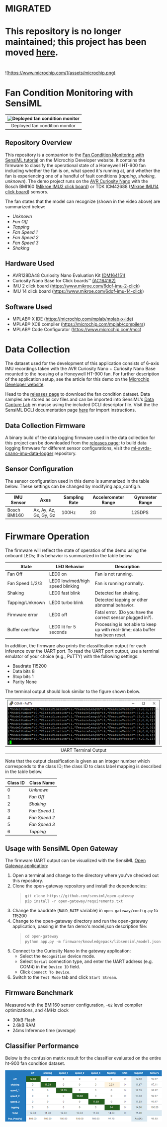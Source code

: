 
# MIGRATED
# This repository is no longer maintained; this project has been moved [here](https://github.com/microchip-pic-avr-examples/avr128da48-curiosity-sensiml-fan-monitoring-mplab-mcc).
#
#

![https://www.microchip.com/](assets/microchip.png)

# Fan Condition Monitoring with SensiML
| ![Deployed fan condition monitor](assets/fandemo.gif) |
| :--: |
| Deployed fan condition monitor |

## Repository Overview
This repository is a companion to the [Fan Condition Monitoring with SensiML
tutorial](http://microchip.wikidot.com/machine-learning:fan-condition-monitoring-with-sensiml)
on the Microchip Developer website. It contains the firmware to classify the operational state of a Honeywell HT-900 fan including whether the fan is on, what speed it's running at, and whether the fan is experiencing one of a handful of fault conditions (*tapping*, *shaking*, *unknown*). The demo project runs on the [AVR Curiosity Nano](https://www.microchip.com/developmenttools/ProductDetails/EV45Y33A) with the Bosch BMI160 ([Mikroe IMU2 click board](https://www.mikroe.com/6dof-imu-2-click)) or TDK ICM42688 ([Mikroe IMU14 click board](https://www.mikroe.com/6dof-imu-14-click)) sensors.

The fan states that the model can recognize (shown in the video above) are summarized below:

* *Unknown*
* *Fan Off*
* *Tapping*
* *Fan Speed 1*
* *Fan Speed 2*
* *Fan Speed 3*
* *Shaking*

## Hardware Used
* AVR128DA48 Curiosity Nano Evaluation Kit [(DM164151)](https://www.microchip.com/Developmenttools/ProductDetails/DM164151)
* Curiosity Nano Base for Click boards™ [(AC164162)](https://www.microchip.com/developmenttools/ProductDetails/AC164162)
* IMU 2 click board (https://www.mikroe.com/6dof-imu-2-click)
* IMU 14 click board (https://www.mikroe.com/6dof-imu-14-click)

## Software Used
* MPLAB® X IDE (https://microchip.com/mplab/mplab-x-ide)
* MPLAB® XC8 compiler (https://microchip.com/mplab/compilers)
* MPLAB® Code Configurator (https://www.microchip.com/mcc)

# Data Collection
The dataset used for the development of this application consists of 6-axis IMU recordings taken with the AVR Curiosity Nano + Curiosity Nano Base mounted to the housing of a Honeywell HT-900 fan. For further description of the application setup, see the article for this demo on the [Microchip Developer website](http://microchip.wikidot.com/machine-learning:avr-fan-condition-monitoring-with-sensiml).

Head to the [releases page](../../releases) to download the fan condition dataset. Data samples are stored as csv files and can be imported into SensiML's [Data Capture Lab](https://sensiml.com/documentation/data-capture-lab/index.html) en masse using the included DCLI descriptor file. Visit the the SensiML DCLI documentation page [here](https://sensiml.com/documentation/data-capture-lab/importing-external-sensor-data.html#dcli-format-and-pre-labeled-data) for import instructions.

## Data Collection Firmware
A binary build of the data logging firmware used in the data collection for this project can be downloaded from the [releases page](../../releases); to build data logging firmware for different sensor configurations, visit the [ml-avrda-cnano-imu-data-logger](https://github.com/MicrochipTech/ml-avrda-cnano-imu-data-logger) repository.

## Sensor Configuration
The sensor configuration used in this demo is summarized in the table below. These settings can be changed by modifying app_config.h.

| IMU Sensor | Axes | Sampling Rate | Accelerometer Range | Gyrometer Range |
| --- | --- | --- | --- | --- |
| Bosch BMI160 | Ax, Ay, Az, Gx, Gy, Gz | 100Hz | 2G | 125DPS |

# Firwmare Operation
The firmware will reflect the state of operation of the demo using the onboard LEDs; this behavior is summarized in the table below.

| State | LED Behavior | Description |
| --- | --- | --- |
| Fan Off |	LED0 on |	Fan is not running. |
| Fan Speed 1/2/3 |	LED0 low/med/high speed blinking |	Fan is running normally. |
| Shaking |	LED0 fast blink	| Detected fan shaking. |
| Tapping/Unknown |	LED0 turbo blink	| Detected tapping or other abnormal behavior. |
| Firmware error | LED0 off |	Fatal error. (Do you have the correct sensor plugged in?). |
| Buffer overflow |	LED0 lit for 5 seconds | Processing is not able to keep up with real-time; data buffer has been reset. |

In addition, the firmware also prints the classification output for each inference over the UART port. To read the UART port output, use a terminal emulator of your choice (e.g., PuTTY) with the following settings:

- Baudrate 115200
- Data bits 8
- Stop bits 1
- Parity None

The terminal output should look similar to the figure shown below.

| ![Terminal output](assets/terminal-output.png) |
| :--: |
| UART Terminal Output |

Note that the output classification is given as an integer number which corresponds to the class ID; the class ID to class label mapping is described in the table below.

| Class ID | Class Name |
| --- | --- |
| 0 | *Unknown* |
| 1 | *Fan Off* |
| 2 | *Shaking* |
| 3 | *Fan Speed 1* |
| 4 | *Fan Speed 2* |
| 5 | *Fan Speed 3* |
| 6 | *Tapping* |

## Usage with SensiML Open Gateway
The firmware UART output can be visualized with the SensiML [Open Gateway application](https://github.com/sensiml/open-gateway):

1. Open a terminal and change to the directory where you've checked out this repository.
2. Clone the open-gateway repository and install the dependencies:
    > `git clone https://github.com/sensiml/open-gateway`\
    > `pip install -r open-gateway/requirements.txt`
3. Change the baudrate (`BAUD_RATE` variable) in `open-gateway/config.py` to 115200
4. Change to the open-gateway directory and run the open-gateway application, passing in the fan demo's model.json description file:
   > `cd open-gateway`\
   > `python app.py -m firmware/knowledgepack/libsensiml/model.json`
5. Connect to the Curiosity Nano in the gateway application:
   * Select the `Recognition` device mode.
   * Select `Serial` connection type, and enter the UART address (e.g. COM4) in the `Device ID` field.
   * Click `Connect To Device`.
6. Switch to the `Test Mode` tab and click `Start Stream`.

## Firmware Benchmark
Measured with the BMI160 sensor configuration, ``-O2`` level compiler optimizations, and 4MHz clock
- 30kB Flash
- 2.6kB RAM
- 24ms Inference time (average)

## Classifier Performance
Below is the confusion matrix result for the classifier evaluated on the entire ht-900 fan condition dataset.

![Test set confusion matrix](assets/confusion-matrix.png)
